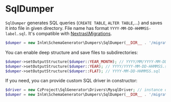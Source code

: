 
# SqlDumper

`SqlDumper` generates SQL queries (`CREATE TABLE`, `ALTER TABLE`,...) and saves it into file in given directory. File name has format `YYYY-MM-DD-HHMMSS-label.sql`. It's compatible with [Nextras\Migrations](https://github.com/nextras/migrations).


```php
$dumper = new Inlm\SchemaGenerator\Dumpers\SqlDumper(__DIR__ . '/migrations/structures/');
```

You can enable deep structure and save files to subdirectories:

```php
$dumper->setOutputStructure($dumper::YEAR_MONTH); // YYYY/MM/YYYY-MM-DD-HHMMSS.sql
$dumper->setOutputStructure($dumper::YEAR); // YYYY/YYYY-MM-DD-HHMMSS.sql
$dumper->setOutputStructure($dumper::FLAT); // YYYY-MM-DD-HHMMSS.sql
```

If you need, you can provide custom SQL driver in constructor:

```php
$driver = new CzProject\SqlGenerator\Drivers\MysqlDriver; // instance of CzProject\SqlGenerator\IDriver
$dumper = new Inlm\SchemaGenerator\Dumpers\SqlDumper(__DIR__ . '/migrations/structures/', $driver);
```
